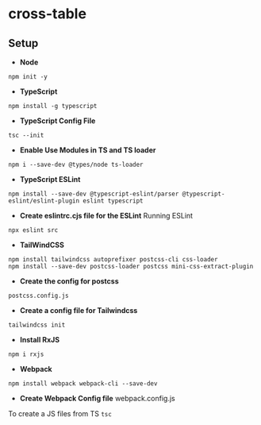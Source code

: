 # cross-table

## Setup
* **Node**
```
npm init -y
```

* **TypeScript**
```
npm install -g typescript
```

* **TypeScript Config File**
```
tsc --init
```

* **Enable Use Modules in TS and TS loader**
```
npm i --save-dev @types/node ts-loader
```

* **TypeScript ESLint**
```
npm install --save-dev @typescript-eslint/parser @typescript-eslint/eslint-plugin eslint typescript
```

* **Create eslintrc.cjs file for the ESLint**
Running ESLint
```
npx eslint src
```

* **TailWindCSS**
```
npm install tailwindcss autoprefixer postcss-cli css-loader
npm install --save-dev postcss-loader postcss mini-css-extract-plugin
```
* **Create the config for postcss**
```
postcss.config.js
```
* **Create a config file for Tailwindcss**
```
tailwindcss init
```

* **Install RxJS**
```
npm i rxjs
```

* **Webpack**
```
npm install webpack webpack-cli --save-dev
```

* **Create Webpack Config file**
webpack.config.js

To create a JS files from TS `tsc`
